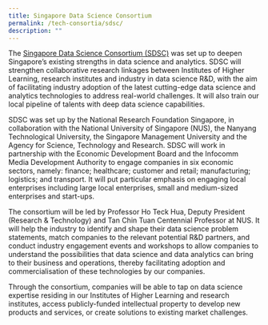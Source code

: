 ```yaml
---
title: Singapore Data Science Consortium
permalink: /tech-consortia/sdsc/
description: ""
---
```

The [Singapore Data Science Consortium (SDSC)](http://sdsc.sg/) was set up to deepen Singapore’s existing strengths in data science and analytics. SDSC will strengthen collaborative research linkages between Institutes of Higher Learning, research institutes and industry in data science R&D, with the aim of facilitating industry adoption of the latest cutting-edge data science and analytics technologies to address real-world challenges. It will also train our local pipeline of talents with deep data science capabilities.
 
SDSC was set up by the National Research Foundation Singapore, in collaboration with the National University of Singapore (NUS), the Nanyang Technological University, the Singapore Management University and the Agency for Science, Technology and Research. SDSC will work in partnership with the Economic Development Board and the Infocomm Media Development Authority to engage companies in six economic sectors, namely: finance; healthcare; customer and retail; manufacturing; logistics; and transport. It will put particular emphasis on engaging local enterprises including large local enterprises, small and medium-sized enterprises and start-ups.
 
The consortium will be led by Professor Ho Teck Hua, Deputy President (Research & Technology) and Tan Chin Tuan Centennial Professor at NUS. It will help the industry to identify and shape their data science problem statements, match companies to the relevant potential R&D partners, and conduct industry engagement events and workshops to allow companies to understand the possibilities that data science and data analytics can bring to their business and operations, thereby facilitating adoption and commercialisation of these technologies by our companies. 
 
Through the consortium, companies will be able to tap on data science expertise residing in our Institutes of Higher Learning and research institutes, access publicly-funded intellectual property to develop new products and services, or create solutions to existing market challenges.